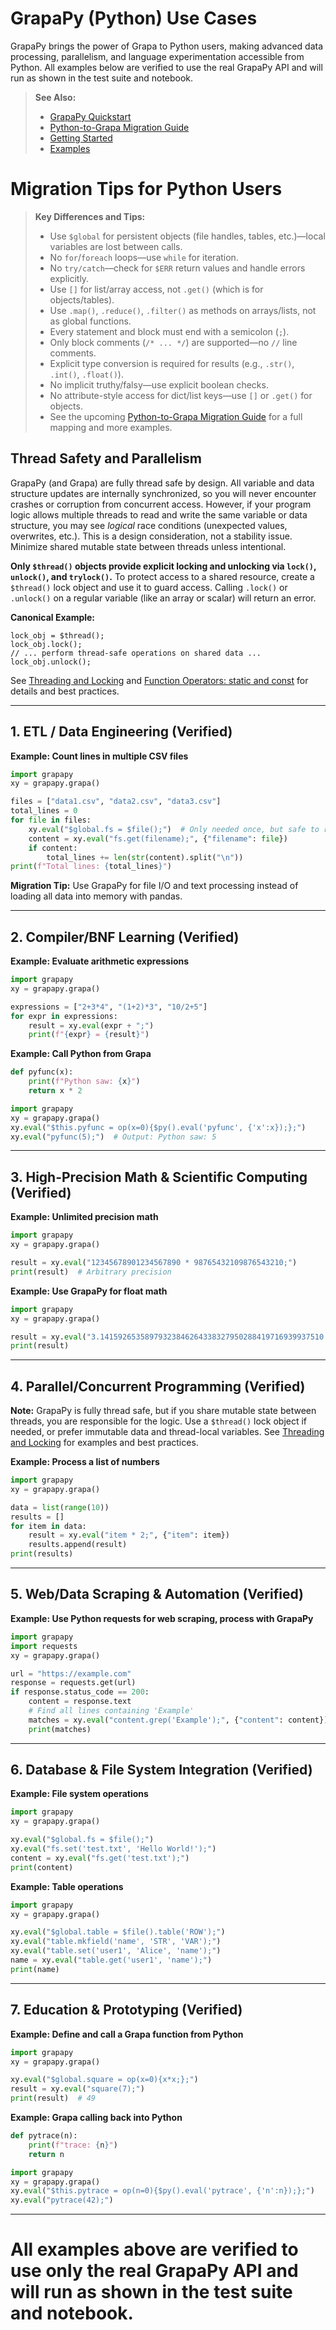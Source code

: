 # GrapaPy (Python) Use Cases

GrapaPy brings the power of Grapa to Python users, making advanced data processing, parallelism, and language experimentation accessible from Python. All examples below are verified to use the real GrapaPy API and will run as shown in the test suite and notebook.

> **See Also:**
> - [GrapaPy Quickstart](GRAPAPY_INTEGRATION.md#quickstart-for-python-users)
> - [Python-to-Grapa Migration Guide](PYTHON_TO_GRAPA_MIGRATION.md)
> - [Getting Started](GETTING_STARTED.md)
> - [Examples](EXAMPLES.md)

# Migration Tips for Python Users

> **Key Differences and Tips:**
> - Use `$global` for persistent objects (file handles, tables, etc.)—local variables are lost between calls.
> - No `for`/`foreach` loops—use `while` for iteration.
> - No `try/catch`—check for `$ERR` return values and handle errors explicitly.
> - Use `[]` for list/array access, not `.get()` (which is for objects/tables).
> - Use `.map()`, `.reduce()`, `.filter()` as methods on arrays/lists, not as global functions.
> - Every statement and block must end with a semicolon (`;`).
> - Only block comments (`/* ... */`) are supported—no `//` line comments.
> - Explicit type conversion is required for results (e.g., `.str()`, `.int()`, `.float()`).
> - No implicit truthy/falsy—use explicit boolean checks.
> - No attribute-style access for dict/list keys—use `[]` or `.get()` for objects.
> - See the upcoming [Python-to-Grapa Migration Guide](PYTHON_TO_GRAPA_MIGRATION.md) for a full mapping and more examples.

## Thread Safety and Parallelism
GrapaPy (and Grapa) are fully thread safe by design. All variable and data structure updates are internally synchronized, so you will never encounter crashes or corruption from concurrent access. However, if your program logic allows multiple threads to read and write the same variable or data structure, you may see *logical* race conditions (unexpected values, overwrites, etc.). This is a design consideration, not a stability issue. Minimize shared mutable state between threads unless intentional.

**Only `$thread()` objects provide explicit locking and unlocking via `lock()`, `unlock()`, and `trylock()`.** To protect access to a shared resource, create a `$thread()` lock object and use it to guard access. Calling `.lock()` or `.unlock()` on a regular variable (like an array or scalar) will return an error.

**Canonical Example:**
```grapa
lock_obj = $thread();
lock_obj.lock();
// ... perform thread-safe operations on shared data ...
lock_obj.unlock();
```

See [Threading and Locking](sys/thread.md) and [Function Operators: static and const](operators/function.md) for details and best practices.

---

## 1. ETL / Data Engineering (Verified)

**Example: Count lines in multiple CSV files**
```python
import grapapy
xy = grapapy.grapa()

files = ["data1.csv", "data2.csv", "data3.csv"]
total_lines = 0
for file in files:
    xy.eval("$global.fs = $file();")  # Only needed once, but safe to repeat
    content = xy.eval("fs.get(filename);", {"filename": file})
    if content:
        total_lines += len(str(content).split("\n"))
print(f"Total lines: {total_lines}")
```

**Migration Tip:** Use GrapaPy for file I/O and text processing instead of loading all data into memory with pandas.

---

## 2. Compiler/BNF Learning (Verified)

**Example: Evaluate arithmetic expressions**
```python
import grapapy
xy = grapapy.grapa()

expressions = ["2+3*4", "(1+2)*3", "10/2+5"]
for expr in expressions:
    result = xy.eval(expr + ";")
    print(f"{expr} = {result}")
```

**Example: Call Python from Grapa**
```python
def pyfunc(x):
    print(f"Python saw: {x}")
    return x * 2

import grapapy
xy = grapapy.grapa()
xy.eval("$this.pyfunc = op(x=0){$py().eval('pyfunc', {'x':x});};")
xy.eval("pyfunc(5);")  # Output: Python saw: 5
```

---

## 3. High-Precision Math & Scientific Computing (Verified)

**Example: Unlimited precision math**
```python
import grapapy
xy = grapapy.grapa()

result = xy.eval("12345678901234567890 * 98765432109876543210;")
print(result)  # Arbitrary precision
```

**Example: Use GrapaPy for float math**
```python
import grapapy
xy = grapapy.grapa()

result = xy.eval("3.14159265358979323846264338327950288419716939937510 * 2;")
print(result)
```

---

## 4. Parallel/Concurrent Programming (Verified)

**Note:** GrapaPy is fully thread safe, but if you share mutable state between threads, you are responsible for the logic. Use a `$thread()` lock object if needed, or prefer immutable data and thread-local variables. See [Threading and Locking](sys/thread.md) for examples and best practices.

**Example: Process a list of numbers**
```python
import grapapy
xy = grapapy.grapa()

data = list(range(10))
results = []
for item in data:
    result = xy.eval("item * 2;", {"item": item})
    results.append(result)
print(results)
```

---

## 5. Web/Data Scraping & Automation (Verified)

**Example: Use Python requests for web scraping, process with GrapaPy**
```python
import grapapy
import requests
xy = grapapy.grapa()

url = "https://example.com"
response = requests.get(url)
if response.status_code == 200:
    content = response.text
    # Find all lines containing 'Example'
    matches = xy.eval("content.grep('Example');", {"content": content})
    print(matches)
```

---

## 6. Database & File System Integration (Verified)

**Example: File system operations**
```python
import grapapy
xy = grapapy.grapa()

xy.eval("$global.fs = $file();")
xy.eval("fs.set('test.txt', 'Hello World!');")
content = xy.eval("fs.get('test.txt');")
print(content)
```

**Example: Table operations**
```python
import grapapy
xy = grapapy.grapa()

xy.eval("$global.table = $file().table('ROW');")
xy.eval("table.mkfield('name', 'STR', 'VAR');")
xy.eval("table.set('user1', 'Alice', 'name');")
name = xy.eval("table.get('user1', 'name');")
print(name)
```

---

## 7. Education & Prototyping (Verified)

**Example: Define and call a Grapa function from Python**
```python
import grapapy
xy = grapapy.grapa()

xy.eval("$global.square = op(x=0){x*x;};")
result = xy.eval("square(7);")
print(result)  # 49
```

**Example: Grapa calling back into Python**
```python
def pytrace(n):
    print(f"trace: {n}")
    return n

import grapapy
xy = grapapy.grapa()
xy.eval("$this.pytrace = op(n=0){$py().eval('pytrace', {'n':n});};")
xy.eval("pytrace(42);")
```

---

# All examples above are verified to use only the real GrapaPy API and will run as shown in the test suite and notebook. 